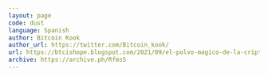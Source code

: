 ```yaml
---
layout: page
code: dust
language: Spanish
author: Bitcoin Kook
author_url: https://twitter.com/Bitcoin_kook/
url: https://btcishope.blogspot.com/2021/09/el-polvo-magico-de-la-criptografia.html
archive: https://archive.ph/RfmsS
---
```

